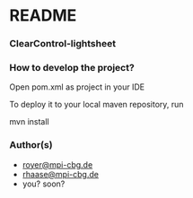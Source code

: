 # README #

### ClearControl-lightsheet ###

### How to develop the project? ###
Open pom.xml as project in your IDE

To deploy it to your local maven repository, run

mvn install


### Author(s) ###

* royer@mpi-cbg.de
* rhaase@mpi-cbg.de
* you? soon?
